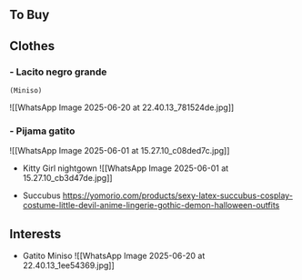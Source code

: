 
## To Buy

## Clothes
### - Lacito negro grande
	(Miniso)
	
![[WhatsApp Image 2025-06-20 at 22.40.13_781524de.jpg]]

### - Pijama gatito
![[WhatsApp Image 2025-06-01 at 15.27.10_c08ded7c.jpg]]

- Kitty Girl nightgown
![[WhatsApp Image 2025-06-01 at 15.27.10_cb3d47de.jpg]]

- Succubus
https://yomorio.com/products/sexy-latex-succubus-cosplay-costume-little-devil-anime-lingerie-gothic-demon-halloween-outfits


## Interests

- Gatito Miniso
![[WhatsApp Image 2025-06-20 at 22.40.13_1ee54369.jpg]]

